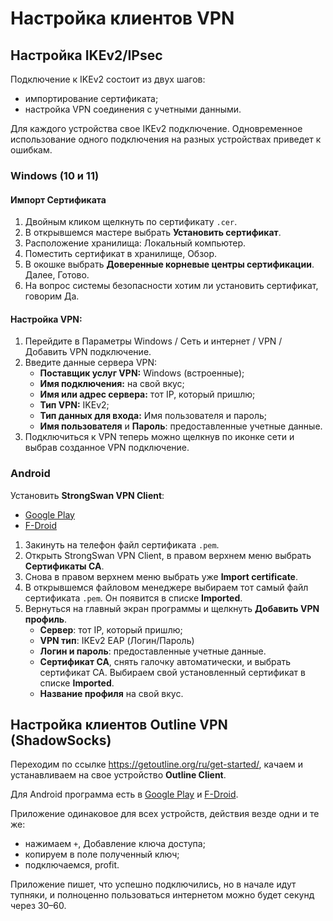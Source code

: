 # Настройка клиентов VPN


## Настройка IKEv2/IPsec

Подключение к IKEv2 состоит из двух шагов:
- импортирование сертификата;
- настройка VPN соединения с учетными данными.

Для каждого устройства свое IKEv2 подключение. Одновременное использование одного подключения на разных устройствах приведет к ошибкам.

### Windows (10 и 11)

#### Импорт Сертификата
1. Двойным кликом щелкнуть по сертификату `.cer`.
2. В открывшемся мастере выбрать **Установить сертификат**.
3. Расположение хранилища: Локальный компьютер.
4. Поместить сертификат в хранилище, Обзор.
5. В окошке выбрать **Доверенные корневые центры сертификации**. Далее, Готово.
6. На вопрос системы безопасности хотим ли установить сертификат, говорим Да.
#### Настройка VPN:
1. Перейдите в Параметры Windows / Сеть и интернет / VPN / Добавить VPN подключение.
2. Введите данные сервера VPN: 
    - **Поставщик услуг VPN:** Windows (встроенные);
    - **Имя подключения:** на свой вкус;
    - **Имя или адрес сервера:** тот IP, который пришлю;
    - **Тип VPN:** IKEv2;
    - **Тип данных для входа:** Имя пользователя и пароль;
    - **Имя пользователя** и **Пароль**: предоставленные учетные данные.
3. Подключиться к VPN теперь можно щелкнув по иконке сети и выбрав созданное VPN подключение.

### Android
Установить **StrongSwan VPN Client**:
- [Google Play](https://play.google.com/store/apps/details?id=org.strongswan.android&hl=ru&gl=US)
- [F-Droid](https://f-droid.org/en/packages/org.strongswan.android/)

1. Закинуть на телефон файл сертификата `.pem`.
2. Открыть StrongSwan VPN Client, в правом верхнем меню выбрать **Сертификаты СА**.
3. Снова в правом верхнем меню выбрать уже **Import certificate**.
4. В открывшемся файловом менеджере выбираем тот самый файл сертификата `.pem`. Он появится в списке **Imported**.
5. Вернуться на главный экран программы и щелкнуть **Добавить VPN профиль**.
    - **Сервер**: тот IP, который пришлю;
    - **VPN тип**: IKEv2 EAP (Логин/Пароль)
    - **Логин и пароль**: предоставленные учетные данные.
    - **Сертификат СА**, снять галочку автоматически, и выбрать сертификат CA. Выбираем свой установленный сертификат в списке **Imported**.
    - **Название профиля** на свой вкус.

## Настройка клиентов Outline VPN (ShadowSocks)

Переходим по ссылке https://getoutline.org/ru/get-started/, качаем и устанавливаем на свое устройство **Outline Client**. 

Для Android программа есть в [Google Play](https://play.google.com/store/apps/details?id=org.outline.android.client) и [F-Droid](https://f-droid.org/ru/packages/org.outline.android.client/).

Приложение одинаковое для всех устройств, действия везде одни и те же:
- нажимаем `+`, Добавление ключа доступа;
- копируем в поле полученный ключ;
- подключаемся, profit.

Приложение пишет, что успешно подключились, но в начале идут тупняки, и полноценно пользоваться интернетом можно будет секунд через 30–60.
